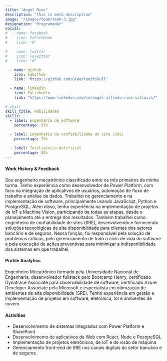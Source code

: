 ```yaml
---
title: "Angel Rios"
description: "this is meta description"
image: "/images/team/team-3.jpg"
designation: "Programador"
social:
#  - name: facebook
#    icon: FaFacebook
#    link: "#"

#  - name: twitter
#    icon: FaTwitter
#    link: "#"

  - name: github
    icon: FaGithub
    link: "https://github.com/GreenTeethSkull"

  - name: linkedin
    icon: FaLinkedin
    link: "https://www.linkedin.com/in/angel-alfredo-rios-villacis/"

# skill
skill_title: Habilidades
skills:
  - label: Engenharia de software
    percentage: 92%

  - label: Engenharia de confiabilidade do site (SRE)
    percentage: 79%

  - label: Inteligência Artificial
    percentage: 85%
---
```


#### Work History & Feedback

Sou engenheiro mecatrônico classificado entre os três primeiros da minha turma. Tenho experiência como desenvolvedor de Power Platform, com foco na integração de aplicativos de usuários, automação de fluxo de trabalho e análise de dados. Trabalhei no gerenciamento e na implementação de software, principalmente usando JavaScript, Python e PostgreSQL. Além disso, tenho experiência na implementação de projetos de IoT e Machine Vision, participando de todas as etapas, desde o planejamento até a entrega dos resultados. Também trabalhei como engenheiro de confiabilidade de sites (SRE), desenvolvendo e fornecendo soluções tecnológicas de alta disponibilidade para clientes dos setores bancário e de seguros. Nessa função, fui responsável pela solução de problemas críticos, pelo gerenciamento de todo o ciclo de vida do software e pela execução de ações preventivas para minimizar a indisponibilidade dos sistemas em que trabalhei.

#### Profile Analytics

Engenheiro Mecatrônico formado pela Universidade Nacional de Engenharia, desenvolvedor fullstack pelo Bootcamp Henry, certificado Dynatrace Associate para observabilidade de software, certificado Azure Developer Associate pela Microsoft e especialista em otimização de ambientes de alta disponibilidade (SRE). Tenho experiência em gestão e implementação de projetos em software, eletrônica, Iot e ambientes de nuvem.  

#### Activities

- Desenvolvimento de sistemas integrados com Power Platform e SharePoint
- Desenvolvimento de aplicativos da Web com React, Node e PostgreSQL
- Implementação de projetos eletrônicos, de IoT e de visão de máquina
- Gerenciamento front-end de SRE nos canais digitais do setor bancário e de seguros.

